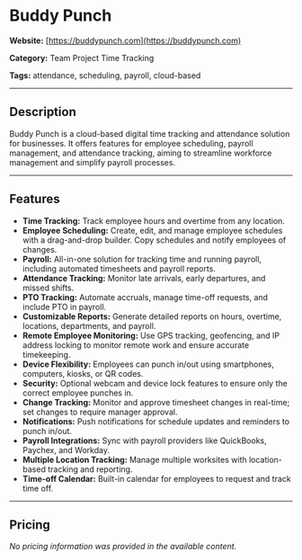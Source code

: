 # Buddy Punch

**Website:** [https://buddypunch.com](https://buddypunch.com)

**Category:** Team Project Time Tracking

**Tags:** attendance, scheduling, payroll, cloud-based

---

## Description
Buddy Punch is a cloud-based digital time tracking and attendance solution for businesses. It offers features for employee scheduling, payroll management, and attendance tracking, aiming to streamline workforce management and simplify payroll processes.

---

## Features
- **Time Tracking:** Track employee hours and overtime from any location.
- **Employee Scheduling:** Create, edit, and manage employee schedules with a drag-and-drop builder. Copy schedules and notify employees of changes.
- **Payroll:** All-in-one solution for tracking time and running payroll, including automated timesheets and payroll reports.
- **Attendance Tracking:** Monitor late arrivals, early departures, and missed shifts.
- **PTO Tracking:** Automate accruals, manage time-off requests, and include PTO in payroll.
- **Customizable Reports:** Generate detailed reports on hours, overtime, locations, departments, and payroll.
- **Remote Employee Monitoring:** Use GPS tracking, geofencing, and IP address locking to monitor remote work and ensure accurate timekeeping.
- **Device Flexibility:** Employees can punch in/out using smartphones, computers, kiosks, or QR codes.
- **Security:** Optional webcam and device lock features to ensure only the correct employee punches in.
- **Change Tracking:** Monitor and approve timesheet changes in real-time; set changes to require manager approval.
- **Notifications:** Push notifications for schedule updates and reminders to punch in/out.
- **Payroll Integrations:** Sync with payroll providers like QuickBooks, Paychex, and Workday.
- **Multiple Location Tracking:** Manage multiple worksites with location-based tracking and reporting.
- **Time-off Calendar:** Built-in calendar for employees to request and track time off.

---

## Pricing
_No pricing information was provided in the available content._